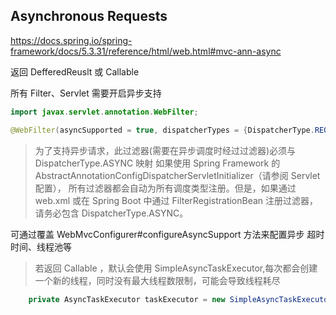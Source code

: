## Asynchronous Requests
https://docs.spring.io/spring-framework/docs/5.3.31/reference/html/web.html#mvc-ann-async

返回 DefferedReuslt 或 Callable

所有 Filter、Servlet 需要开启异步支持


```java
import javax.servlet.annotation.WebFilter;

@WebFilter(asyncSupported = true, dispatcherTypes = {DispatcherType.REQUEST, DispatcherType.ASYNC})
```

> 为了支持异步请求，此过滤器(需要在异步调度时经过过滤器)必须与 DispatcherType.ASYNC 映射
> 如果使用 Spring Framework 的 AbstractAnnotationConfigDispatcherServletInitializer（请参阅 Servlet 配置），
> 所有过滤器都会自动为所有调度类型注册。但是，如果通过 web.xml 或在 Spring Boot 中通过 FilterRegistrationBean 注册过滤器，请务必包含 DispatcherType.ASYNC。

可通过覆盖 WebMvcConfigurer#configureAsyncSupport 方法来配置异步
超时时间、线程池等



> 若返回 Callable ，默认会使用 SimpleAsyncTaskExecutor,每次都会创建一个新的线程，同时没有最大线程数限制，可能会导致线程耗尽
```java
	private AsyncTaskExecutor taskExecutor = new SimpleAsyncTaskExecutor("MvcAsync");

```